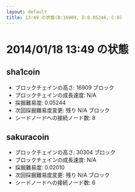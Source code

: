 ```yaml
---
layout: default
title: 13:49 の状態(B:16909, D:0.05244, C:8)
---
```

# 2014/01/18 13:49 の状態

## sha1coin
* ブロックチェインの高さ: 16909 ブロック
* ブロックチェインの成長速度: N/A
* 採掘難易度: 0.05244
* 次回採掘難易度変更: 残り N/A ブロック
* シードノードへの接続ノード数: 8

## sakuracoin
* ブロックチェインの高さ: 30304 ブロック
* ブロックチェインの成長速度: N/A
* 採掘難易度: 0.02010
* 次回採掘難易度変更: 残り N/A ブロック
* シードノードへの接続ノード数: 6